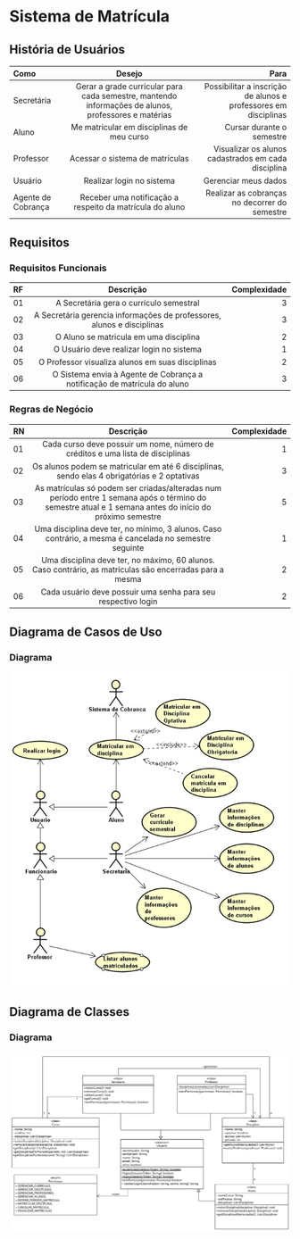 # Sistema de Matrícula

## História de Usuários

| Como |  Desejo  | Para |
|:--------|:--------:|-----:|
| Secretária   | Gerar a grade curricular para cada semestre, mantendo informações de alunos, professores e matérias | Possibilitar a inscrição de alunos e professores em disciplinas |
| Aluno  |  Me matricular em disciplinas de meu curso  | Cursar durante o semestre |
| Professor | Acessar o sistema de matrículas | Visualizar os alunos cadastrados em cada disciplina |
| Usuário | Realizar login no sistema | Gerenciar meus dados |
| Agente de Cobrança | Receber uma notificação a respeito da matrícula do aluno | Realizar as cobranças no decorrer do semestre |

## Requisitos

### Requisitos Funcionais

| RF | Descrição | Complexidade |
|:-----|:---------:|-----:|
| 01   | A Secretária gera o currículo semestral | 3 |
| 02   | A Secretária gerencia informações de professores, alunos e disciplinas | 3 |
| 03   | O Aluno se matricula em uma disciplina | 2 |
| 04   | O Usuário deve realizar login no sistema | 1 |
| 05   | O Professor visualiza alunos em suas disciplinas | 2 |
| 06   | O Sistema envia à Agente de Cobrança a notificação de matrícula do aluno | 3 |

### Regras de Negócio

| RN | Descrição | Complexidade |
|:-----|:---------:|-----:|
| 01   | Cada curso deve possuir um nome, número de créditos e uma lista de disciplinas | 1 |
| 02   | Os alunos podem se matricular em até 6 disciplinas, sendo elas 4 obrigatórias e 2 optativas | 3 |
| 03   | As matrículas só podem ser criadas/alteradas num período entre 1 semana após o término do semestre atual e 1 semana antes do início do próximo semestre | 5 |
| 04   | Uma disciplina deve ter, no mínimo, 3 alunos. Caso contrário, a mesma é cancelada no semestre seguinte | 1 |
| 05   | Uma disciplina deve ter, no máximo, 60 alunos. Caso contrário, as matrículas são encerradas para a mesma | 2 |
| 06   | Cada usuário deve possuir uma senha para seu respectivo login | 2 |

## Diagrama de Casos de Uso

### Diagrama

![UCM](./projeto/DiagramaCasosDeUso.jpg)

## Diagrama de Classes

### Diagrama

![Diagrama UML](./projeto/DiagramaClasses.png)
